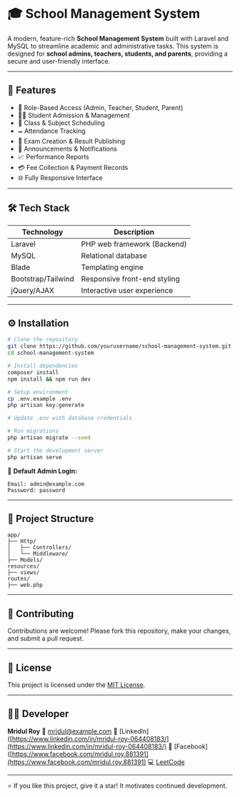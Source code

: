 # 🎓 School Management System

A modern, feature-rich **School Management System** built with Laravel and MySQL to streamline academic and administrative tasks. This system is designed for **school admins, teachers, students, and parents**, providing a secure and user-friendly interface.

---

## 🚀 Features

* 🔐 Role-Based Access (Admin, Teacher, Student, Parent)
* 🧑‍🏫 Student Admission & Management
* 🦾 Class & Subject Scheduling
* 🗕️ Attendance Tracking
* 🧪 Exam Creation & Result Publishing
* 📢 Announcements & Notifications
* 📈 Performance Reports
* 💳 Fee Collection & Payment Records
* 🌐 Fully Responsive Interface

---

## 🛠️ Tech Stack

| Technology         | Description                  |
| ------------------ | ---------------------------- |
| Laravel            | PHP web framework (Backend)  |
| MySQL              | Relational database          |
| Blade              | Templating engine            |
| Bootstrap/Tailwind | Responsive front-end styling |
| jQuery/AJAX        | Interactive user experience  |

---

## ⚙️ Installation

```bash
# Clone the repository
git clone https://github.com/yourusername/school-management-system.git
cd school-management-system

# Install dependencies
composer install
npm install && npm run dev

# Setup environment
cp .env.example .env
php artisan key:generate

# Update .env with database credentials

# Run migrations
php artisan migrate --seed

# Start the development server
php artisan serve
```

🧰 **Default Admin Login:**

```
Email: admin@example.com
Password: password
```

---

## 📁 Project Structure

```
app/
├── Http/
│   ├── Controllers/
│   └── Middleware/
├── Models/
resources/
├── views/
routes/
├── web.php
```

---

## 🤝 Contributing

Contributions are welcome!
Please fork this repository, make your changes, and submit a pull request.

---

## 📄 License

This project is licensed under the [MIT License](LICENSE).

---

## 👨‍💻 Developer

**Mridul Roy**
📧 [mridul@example.com](mailto:mridulr172@gmail.com)
🔗 [LinkedIn]([https://www.linkedin.com/in/mridul-roy-064408183/](https://www.linkedin.com/in/mridul-roy-064408183/)
📘 [Facebook]([https://www.facebook.com/mridul.roy.881391](https://www.facebook.com/mridul.roy.881391)
💻 [LeetCode](https://www.leetcode.com/mroy193154)

---

⭐ If you like this project, give it a star! It motivates continued development.
